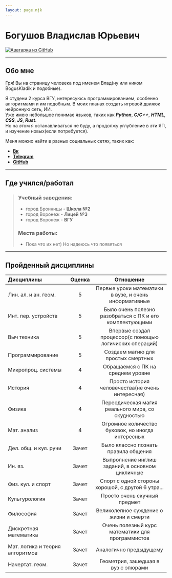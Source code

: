 ```yaml
---
layout: page.njk
---
```


# Богушов Владислав Юрьевич

[![Аватарка из GitHub](https://avatars.githubusercontent.com/u/76659599?s=400&u=c458ab1797594c22adb851589aac12ab1ca181fb&v=4 "Ссылка на GitHub")](https://github.com/BogusKladik/)

---

## Обо мне

Гря! Вы на страницу человека под именем Влад(ну или ником BogusKladik и подобные).

Я студени 2 курса ВГУ, интересуюсь программированием, особенно алгоритмами и им подобным. В моих планах создать игровой движок нейронную сеть, ИИ.  
Уже имею небольшое понимае языков, таких как ***Python***, ***C/C++***, ***HTML***, ***CSS***, ***JS***, ***Rust***.  
Но на этом я останавливаться не буду, а продолжу углубление в эти ЯП, и изучение новых(если потребуется).

Меня можно найти в разных социальных сетях, таких как:
* [**Вк**](https://vk.com/11boguslav11 "Ты думал тут что-то будет?")
* [**Telegram**](https://t.me/BogusKladik "Тут тоже ничего нет?")
* [**GitHub**](https://github.com/BogusKladik/ "Покоди это клад, а нет, ничего")

---

## Где учился/работал

>### Учебный заведения:
>* город Бронницы - **Школа №2**
>* город Воронеж - **Лицей №3**
>* город Воронеж - **ВГУ**
>
>### Места работы:
>* Пока что их нет) Но надеюсь что появяться

---

## Пройденный дисциплины

|           Дисциплины            | Оценка |                         Отношение                         |
|:--------------------------------|:------:|:---------------------------------------------------------:|
| Лин. ал. и ан. геом.            | 5      | Первые уроки математики в вузе, и очень информативные     |
| Инт. пер. устройств             | 5      | Было очень полезно разобраться с ПК и его комплектующими  |
| Выч техника                     | 5      | Впервые создал процессор(с помощью логичиских операций)   |
| Программирование                | 5      | Создаем магию для простых смертных                        |
| Микропроц. системы              | 4      | Обращаемся с ПК на среднем уровне                         |
| История                         | 4      | Просто история человечества(не очень интересная)          |
| Физика                          | 4      | Переодическая магия реального мира, со скудностью         |
| Мат. анализ                     | 4      | Огромное количество буковок, но иногда интересных         |
| Дел. общ. и кул. ручи           | Зачет  | Было классно познать правила общения                      |
| Ин. яз.                         | Зачет  | Выпролнение инглиш заданий, в основном цикличные          |
| Физ. кул. и спорт               | Зачет  | Спорт с одной стороны хорошой, с другой 6 утра...         |
| Культурология                   | Зачет  | Просто очень скучный предмет                              |
| Философия                       | Зачет  | Великолепное суждение о жизни и смерти                    |
| Дискретная математика           | Зачет  | Очень полезный курс математики для программистов          |
| Мат. логика и теория алгоритмов | Зачет  | Аналогично предыдущему                                    |
| Начертат. геом.                 | Зачет  | Геометрия, зашедшая в вуз с эпюрами                       |
